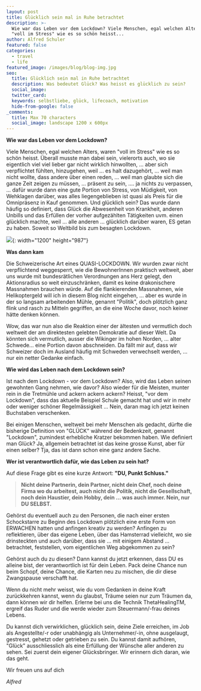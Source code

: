 ```yaml
---
layout: post
title: Glücklich sein mal in Ruhe betrachtet
description: >-
  Wie war das Leben vor dem Lockdown? Viele Menschen, egal welchen Alters, waren
  "voll im Stress" wie es so schön heisst...
author: Alfred Schuler
featured: false
categories:
  - travel
  - life
featured_image: /images/blog/blog-img.jpg
seo:
  title: Glücklich sein mal in Ruhe betrachtet
  description: Was bedeutet Glück? Was heisst es glücklich zu sein?
  social_image:
  twitter_card:
  keywords: selbstliebe, glück, lifecoach, motivation
  hide-from-google: false
_comments:
  title: Max 70 characters
  social_image: landscape 1200 x 600px
---
```

**Wie war das Leben vor dem Lockdown?**

Viele Menschen, egal welchen Alters, waren "voll im Stress" wie es so schön heisst. Überall musste man dabei sein, vielerorts auch, wo sie eigentlich viel viel lieber gar nicht wirklich hinwollten, ... aber sich verpflichtet fühlten, hinzugehen, weil ... es halt dazugehört, ... weil man nicht wollte, dass andere über einen reden, ... weil man glaubte sich die ganze Zeit zeigen zu müssen, ... präsent zu sein, .... ja nichts zu verpassen, ... dafür wurde dann eine gute Portion von Stress, von Müdigkeit, von Wehklagen darüber, was alles liegengeblieben ist quasi als Preis für die Omnipräsenz in Kauf genommen. Und glücklich sein? Das wurde dann häufig so definiert, dass Glück die Abwesenheit von Krankheit, anderen Unbills und das Erfüllen der vorher aufgezählten Tätigkeiten uvm. einen glücklich machte, weil ... alle anderen ... glücklich darüber waren, ES getan zu haben. Soweit so Weltbild bis zum besagten Lockdown.

![](/images/blog-post_images/blog-2020-04-19.jpg){: width="1200" height="987"}

**Was dann kam**

Die Schweizerische Art eines QUASI-LOCKDOWN. Wir wurden zwar nicht verpflichtend weggesperrt, wie die BewohnerInnen praktisch weltweit, aber uns wurde mit bundesrätlichen Verordnungen ans Herz gelegt, den Aktionsradius so weit einzuschränken, damit es keine drakonischere Massnahmen brauchen würde. Auf die flankierenden Massnahmen, wie Helikoptergeld will ich in diesem Blog nicht eingehen, ... aber es wurde in der so langsam arbeitenden Mühle, genannt "Politik", doch plötzlich ganz flink und rasch zu Mitteln gegriffen, an die eine Woche davor, noch keiner hätte denken können.

Wow, das war nun also die Reaktion einer der ältesten und vermutlich doch weltweit der am direktesten gelebten Demokratie auf dieser Welt. Da könnten sich vermutlich, ausser die Wikinger im hohen Norden, ... alter Schwede... eine Portion davon abschneiden. Da fällt mir auf, dass wir Schweizer doch im Ausland häufig mit Schweden verwechselt werden, ... nur ein netter Gedanke einfach.

**Wie wird das Leben nach dem Lockdown sein?**

Ist nach dem Lockdown - vor dem Lockdown? Also, wird das Leben seinen gewohnten Gang nehmen, wie davor? Also wieder für die Meisten, munter rein in die Tretmühle und ackern ackern ackern? Heisst, "vor dem Lockdown", dass das aktuelle Beispiel Schule gemacht hat und wir in mehr oder weniger schöner Regelmässigkeit ... Nein, daran mag ich jetzt keinen Buchstaben verschenken.

Bei einigen Menschen, weltweit bei mehr Menschen als gedacht, dürfte die bisherige Definition von "GLÜCK" während der Bedenkzeit, genannt "Lockdown", zumindest erhebliche Kratzer bekommen haben. Wie definiert man Glück? Ja, allgemein betrachtet ist das keine grosse Kunst, aber für einen selber? Tja, das ist dann schon eine ganz andere Sache.

**Wer ist verantwortlich dafür, wie das Leben zu sein hat?**

Auf diese Frage gibt es eine kurze Antwort: **"DU, Punkt Schluss."**

> **Nicht deine Partnerin, dein Partner, nicht dein Chef, noch deine Firma wo du arbeitest, auch nicht die Politik, nicht die Gesellschaft, noch dein Haustier, dein Hobby, dein ... was auch immer. Nein, nur DU SELBST.**

Gehörst du eventuell auch zu den Personen, die nach einer ersten Schockstarre zu Beginn des Lockdown plötzlich eine erste Form von ERWACHEN hatten und anfingen kreativ zu werden? Anfingen zu reflektieren, über das eigene Leben, über das Hamsterrad vielleicht, wo sie drinsteckten und auch darüber, dass sie ... mit einigem Abstand ... betrachtet, feststellen, vom eigentlichen Weg abgekommen zu sein?

Gehörst auch du zu diesen? Dann kannst du jetzt erkennen, dass DU es alleine bist, der verantwortlich ist für dein Leben. Pack deine Chance nun beim Schopf, deine Chance, die Karten neu zu mischen, die dir diese Zwangspause verschafft hat.

Wenn du nicht mehr weisst, wie du vom Gedanken in deine Kraft zurückkehren kannst, wenn du glaubst, Träume seien nur zum Träumen da, dann können wir dir helfen. Erlerne bei uns die Technik ThetaHealingTM, ergreif das Ruder und die werde wieder zum Steuermann/-frau deines Lebens.

Du kannst dich verwirklichen, glücklich sein, deine Ziele erreichen, im Job als Angestellte/-r oder unabhängig als Unternehmer/-in, ohne ausgelaugt, gestresst, gehetzt oder getrieben zu sein. Du kannst damit aufhören, "Glück" ausschliesslich als eine Erfüllung der Wünsche aller anderen zu sehen. Sei zuerst dein eigener Glücksbringer. Wir erinnern dich daran, wie das geht.

Wir freuen uns auf dich

*Alfred*
